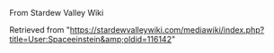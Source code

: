From Stardew Valley Wiki

Retrieved from "https://stardewvalleywiki.com/mediawiki/index.php?title=User:Spaceeinstein&amp;oldid=116142"